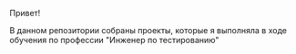 Привет!

В данном репозитории собраны проекты, которые я выполняла в ходе обучения по профессии "Инженер по тестированию"
